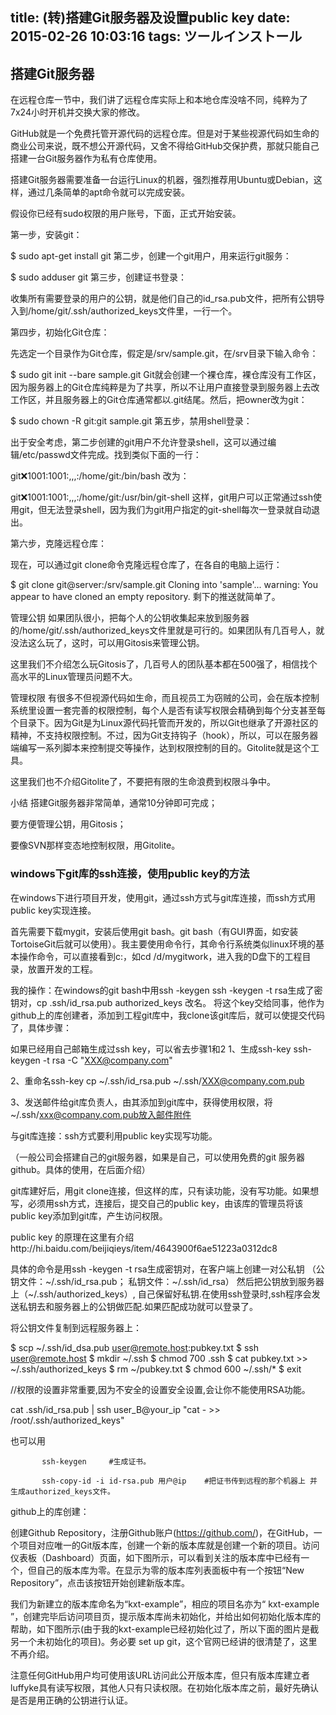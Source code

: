 title: (转)搭建Git服务器及设置public key
date: 2015-02-26 10:03:16
tags: ツールインストール
---

<h2>搭建Git服务器</h2>

在远程仓库一节中，我们讲了远程仓库实际上和本地仓库没啥不同，纯粹为了7x24小时开机并交换大家的修改。

GitHub就是一个免费托管开源代码的远程仓库。但是对于某些视源代码如生命的商业公司来说，既不想公开源代码，又舍不得给GitHub交保护费，那就只能自己搭建一台Git服务器作为私有仓库使用。

搭建Git服务器需要准备一台运行Linux的机器，强烈推荐用Ubuntu或Debian，这样，通过几条简单的apt命令就可以完成安装。

假设你已经有sudo权限的用户账号，下面，正式开始安装。

第一步，安装git：

$ sudo apt-get install git
第二步，创建一个git用户，用来运行git服务：

$ sudo adduser git
第三步，创建证书登录：

收集所有需要登录的用户的公钥，就是他们自己的id_rsa.pub文件，把所有公钥导入到/home/git/.ssh/authorized_keys文件里，一行一个。

第四步，初始化Git仓库：

先选定一个目录作为Git仓库，假定是/srv/sample.git，在/srv目录下输入命令：

$ sudo git init --bare sample.git
Git就会创建一个裸仓库，裸仓库没有工作区，因为服务器上的Git仓库纯粹是为了共享，所以不让用户直接登录到服务器上去改工作区，并且服务器上的Git仓库通常都以.git结尾。然后，把owner改为git：

$ sudo chown -R git:git sample.git
第五步，禁用shell登录：

出于安全考虑，第二步创建的git用户不允许登录shell，这可以通过编辑/etc/passwd文件完成。找到类似下面的一行：

git:x:1001:1001:,,,:/home/git:/bin/bash
改为：

git:x:1001:1001:,,,:/home/git:/usr/bin/git-shell
这样，git用户可以正常通过ssh使用git，但无法登录shell，因为我们为git用户指定的git-shell每次一登录就自动退出。

第六步，克隆远程仓库：

现在，可以通过git clone命令克隆远程仓库了，在各自的电脑上运行：

$ git clone git@server:/srv/sample.git
Cloning into 'sample'...
warning: You appear to have cloned an empty repository.
剩下的推送就简单了。

管理公钥
如果团队很小，把每个人的公钥收集起来放到服务器的/home/git/.ssh/authorized_keys文件里就是可行的。如果团队有几百号人，就没法这么玩了，这时，可以用Gitosis来管理公钥。

这里我们不介绍怎么玩Gitosis了，几百号人的团队基本都在500强了，相信找个高水平的Linux管理员问题不大。

管理权限
有很多不但视源代码如生命，而且视员工为窃贼的公司，会在版本控制系统里设置一套完善的权限控制，每个人是否有读写权限会精确到每个分支甚至每个目录下。因为Git是为Linux源代码托管而开发的，所以Git也继承了开源社区的精神，不支持权限控制。不过，因为Git支持钩子（hook），所以，可以在服务器端编写一系列脚本来控制提交等操作，达到权限控制的目的。Gitolite就是这个工具。

这里我们也不介绍Gitolite了，不要把有限的生命浪费到权限斗争中。

小结
搭建Git服务器非常简单，通常10分钟即可完成；

要方便管理公钥，用Gitosis；

要像SVN那样变态地控制权限，用Gitolite。

### windows下git库的ssh连接，使用public key的方法
在windows下进行项目开发，使用git，通过ssh方式与git库连接，而ssh方式用public key实现连接。

首先需要下载mygit，安装后使用git bash。git bash（有GUI界面，如安装TortoiseGit后就可以使用）。我主要使用命令行，其命令行系统类似linux环境的基本操作命令，可以直接看到c:，如cd /d/mygitwork，进入我的D盘下的工程目录，放置开发的工程。

 

我的操作：在windows的git bash中用ssh -keygen ssh -keygen -t rsa生成了密钥对，cp .ssh/id_rsa.pub authorized_keys 改名。 将这个key交给同事，他作为github上的库创建者，添加到工程git库中，我clone该git库后，就可以使提交代码了，具体步骤：

如果已经用自己邮箱生成过ssh key，可以省去步骤1和2
1、生成ssh-key
ssh-keygen -t rsa -C "XXX@company.com"

2、重命名ssh-key
cp ~/.ssh/id_rsa.pub ~/.ssh/XXX@company.com.pub

3、发送邮件给git库负责人，由其添加到git库中，获得使用权限，将~/.ssh/xxx@company.com.pub放入邮件附件


 

与git库连接：ssh方式要利用public key实现写功能。

（一般公司会搭建自己的git服务器，如果是自己，可以使用免费的git 服务器github。具体的使用，在后面介绍）

git库建好后，用git clone连接，但这样的库，只有读功能，没有写功能。如果想写，必须用ssh方式，连接后，提交自己的public key，由该库的管理员将该public key添加到git库，产生访问权限。

public key 的原理在这里有介绍http://hi.baidu.com/beijiqieys/item/4643900f6ae51223a0312dc8

具体的命令是用ssh -keygen -t rsa生成密钥对，在客户端上创建一对公私钥 （公钥文件：~/.ssh/id_rsa.pub； 私钥文件：~/.ssh/id_rsa）
然后把公钥放到服务器上（~/.ssh/authorized_keys）, 自己保留好私钥.在使用ssh登录时,ssh程序会发送私钥去和服务器上的公钥做匹配.如果匹配成功就可以登录了。

将公钥文件复制到远程服务器上：

$ scp ~/.ssh/id_dsa.pub user@remote.host:pubkey.txt
$ ssh user@remote.host
$ mkdir ~/.ssh
$ chmod 700 .ssh
$ cat pubkey.txt >> ~/.ssh/authorized_keys
$ rm ~/pubkey.txt
$ chmod 600 ~/.ssh/*
$ exit

//权限的设置非常重要,因为不安全的设置安全设置,会让你不能使用RSA功能。

cat .ssh/id_rsa.pub | ssh user_B@your_ip "cat - >> /root/.ssh/authorized_keys"

也可以用

           ssh-keygen     #生成证书。

           ssh-copy-id -i id-rsa.pub 用户@ip    #把证书传到远程的那个机器上 并 生成authorized_keys文件。

 

github上的库创建：

创建Github Repository，注册Github账户(https://github.com/)，在GitHub，一个项目对应唯一的Git版本库，创建一个新的版本库就是创建一个新的项目。访问仪表板（Dashboard）页面，如下图所示，可以看到关注的版本库中已经有一个，但自己的版本库为零。在显示为零的版本库列表面板中有一个按钮“New Repository”，点击该按钮开始创建新版本库。

我们为新建立的版本库命名为“kxt-example”，相应的项目名亦为“ kxt-example ”，创建完毕后访问项目页，提示版本库尚未初始化，并给出如何初始化版本库的帮助，如下图所示(由于我的kxt-example已经初始化过了，所以下面的图片是截另一个未初始化的项目)。务必要 set up git，这个官网已经讲的很清楚了，这里不再介绍。

注意任何GitHub用户均可使用该URL访问此公开版本库，但只有版本库建立者luffyke具有读写权限，其他人只有只读权限。在初始化版本库之前，最好先确认是否是用正确的公钥进行认证。  